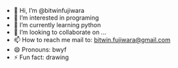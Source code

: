 - 👋 Hi, I’m @bitwinfujiwara
- 👀 I’m interested in programing
- 🌱 I’m currently learning python
- 💞️ I’m looking to collaborate on ...
- 📫 How to reach me mail to: bitwin.fujiwara@gmail.com
- 😄 Pronouns: bwyf
- ⚡ Fun fact: drawing

<!---
bitwinfujiwara/bitwinfujiwara is a ✨ special ✨ repository because its `README.md` (this file) appears on your GitHub profile.
You can click the Preview link to take a look at your changes.
--->
